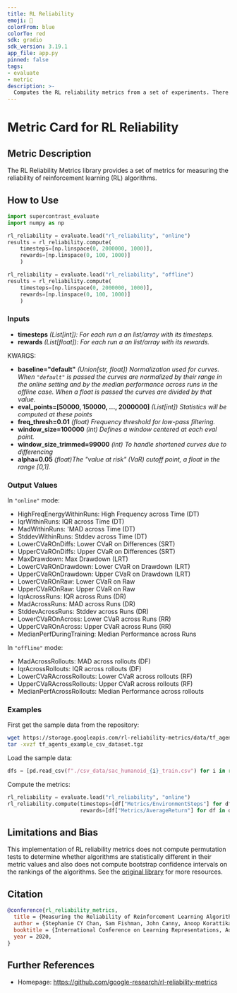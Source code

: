 ```yaml
---
title: RL Reliability
emoji: 🤗 
colorFrom: blue
colorTo: red
sdk: gradio
sdk_version: 3.19.1
app_file: app.py
pinned: false
tags:
- evaluate
- metric
description: >-
  Computes the RL reliability metrics from a set of experiments. There is an `"online"` and `"offline"` configuration for evaluation.
---
```


# Metric Card for RL Reliability

## Metric Description
The RL Reliability Metrics library provides a set of metrics for measuring the reliability of reinforcement learning (RL) algorithms. 

## How to Use

```python
import supercontrast_evaluate
import numpy as np

rl_reliability = evaluate.load("rl_reliability", "online")
results = rl_reliability.compute(
    timesteps=[np.linspace(0, 2000000, 1000)],
    rewards=[np.linspace(0, 100, 1000)]
    )

rl_reliability = evaluate.load("rl_reliability", "offline")
results = rl_reliability.compute(
    timesteps=[np.linspace(0, 2000000, 1000)],
    rewards=[np.linspace(0, 100, 1000)]
    )
```


### Inputs
- **timesteps** *(List[int]): For each run a an list/array with its timesteps.*
- **rewards** *(List[float]): For each run a an list/array with its rewards.*

KWARGS:
- **baseline="default"** *(Union[str, float]) Normalization used for curves. When `"default"` is passed the curves are normalized by their range in the online setting and by the median performance across runs in the offline case. When a float is passed the curves are divided by that value.*
- **eval_points=[50000, 150000, ..., 2000000]** *(List[int]) Statistics will be computed at these points*
- **freq_thresh=0.01** *(float) Frequency threshold for low-pass filtering.*
- **window_size=100000** *(int) Defines a window centered at each eval point.*
- **window_size_trimmed=99000** *(int) To handle shortened curves due to differencing*
- **alpha=0.05** *(float)The "value at risk" (VaR) cutoff point, a float in the range [0,1].*

### Output Values

In `"online"` mode:
- HighFreqEnergyWithinRuns: High Frequency across Time (DT)
- IqrWithinRuns: IQR across Time (DT)
- MadWithinRuns: 'MAD across Time (DT)
- StddevWithinRuns: Stddev across Time (DT)
- LowerCVaROnDiffs: Lower CVaR on Differences (SRT)
- UpperCVaROnDiffs: Upper CVaR on Differences (SRT)
- MaxDrawdown: Max Drawdown (LRT)
- LowerCVaROnDrawdown: Lower CVaR on Drawdown (LRT)
- UpperCVaROnDrawdown: Upper CVaR on Drawdown (LRT)
- LowerCVaROnRaw: Lower CVaR on Raw
- UpperCVaROnRaw: Upper CVaR on Raw
- IqrAcrossRuns: IQR across Runs (DR)
- MadAcrossRuns: MAD across Runs (DR)
- StddevAcrossRuns: Stddev across Runs (DR)
- LowerCVaROnAcross: Lower CVaR across Runs (RR)
- UpperCVaROnAcross: Upper CVaR across Runs (RR)
- MedianPerfDuringTraining: Median Performance across Runs

In `"offline"` mode:
- MadAcrossRollouts: MAD across rollouts (DF)
- IqrAcrossRollouts: IQR across rollouts (DF)
- LowerCVaRAcrossRollouts: Lower CVaR across rollouts (RF)
- UpperCVaRAcrossRollouts: Upper CVaR across rollouts (RF)
- MedianPerfAcrossRollouts: Median Performance across rollouts


### Examples
First get the sample data from the repository:

```bash
wget https://storage.googleapis.com/rl-reliability-metrics/data/tf_agents_example_csv_dataset.tgz
tar -xvzf tf_agents_example_csv_dataset.tgz
```

Load the sample data:
```python
dfs = [pd.read_csv(f"./csv_data/sac_humanoid_{i}_train.csv") for i in range(1, 4)]
```

Compute the metrics:
```python
rl_reliability = evaluate.load("rl_reliability", "online")
rl_reliability.compute(timesteps=[df["Metrics/EnvironmentSteps"] for df in dfs],
                       rewards=[df["Metrics/AverageReturn"] for df in dfs])
```

## Limitations and Bias
This implementation of RL reliability metrics does not compute permutation tests to determine whether algorithms are statistically different in their metric values and also does not compute bootstrap confidence intervals on the rankings of the algorithms. See the [original library](https://github.com/google-research/rl-reliability-metrics/) for more resources.

## Citation

```bibtex
@conference{rl_reliability_metrics,
  title = {Measuring the Reliability of Reinforcement Learning Algorithms},
  author = {Stephanie CY Chan, Sam Fishman, John Canny, Anoop Korattikara, and Sergio Guadarrama},
  booktitle = {International Conference on Learning Representations, Addis Ababa, Ethiopia},
  year = 2020,
}
```

## Further References
- Homepage: https://github.com/google-research/rl-reliability-metrics
